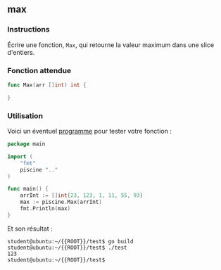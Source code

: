 ## max

### Instructions

Écrire une fonction, `Max`, qui retourne la valeur maximum dans une slice d'entiers.

### Fonction attendue

```go
func Max(arr []int) int {

}
```

### Utilisation

Voici un éventuel [programme](TODO-LINK) pour tester votre fonction :

```go
package main

import (
	"fmt"
	piscine ".."
)

func main() {
	arrInt := []int{23, 123, 1, 11, 55, 93}
	max := piscine.Max(arrInt)
	fmt.Println(max)
}
```

Et son résultat :

```console
student@ubuntu:~/{{ROOT}}/test$ go build
student@ubuntu:~/{{ROOT}}/test$ ./test
123
student@ubuntu:~/{{ROOT}}/test$
```

